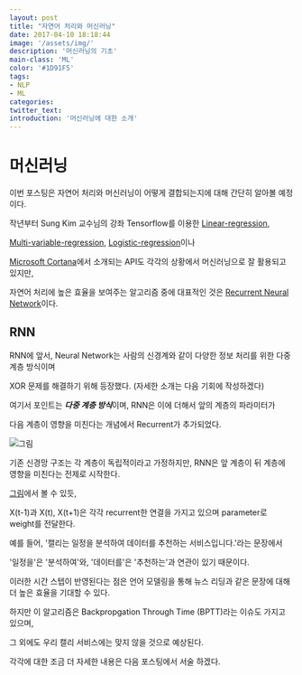 ```yaml
---
layout: post
title: "자연어 처리와 머신러닝"
date: 2017-04-10 18:18:44
image: '/assets/img/'
description: '머신러닝의 기초'
main-class: 'ML'
color: '#1D91F5'
tags:
- NLP
- ML
categories:
twitter_text:
introduction: '머신러닝에 대한 소개'
---
```


머신러닝
====

이번 포스팅은 자연어 처리와 머신러닝이 어떻게 결합되는지에 대해 간단히 알아볼 예정이다.

작년부터 Sung Kim 교수님의 강좌 Tensorflow를 이용한 [Linear-regression](https://www.youtube.com/watch?v=Hax03rCn3UI),

[Multi-variable-regression](https://www.youtube.com/watch?v=kPxpJY6fRkY), [Logistic-regression](https://www.youtube.com/watch?v=PIjno6paszY)이나

[Microsoft Cortana](https://gallery.cortanaintelligence.com/machineLearningAPIs)에서 소개되는 API도  각각의 상황에서 머신러닝으로 잘 활용되고 있지만, 

자연어 처리에 높은 효율을 보여주는 알고리즘 중에 대표적인 것은 [Recurrent Neural Network](https://en.wikipedia.org/wiki/Recurrent_neural_network)이다.

RNN
---

RNN에 앞서, Neural Network는 사람의 신경계와 같이 다양한 정보 처리를 위한 다중 계층 방식이며

XOR 문제를 해결하기 위해 등장했다. (자세한 소개는 다음 기회에 작성하겠다)

여기서 포인트는 ***다중 계층 방식***이며, RNN은 이에 더해서 앞의 계층의 파라미터가 

다음 계층이 영향을 미친다는 개념에서 Recurrent가 추가되었다.

![그림](http://www.wildml.com/wp-content/uploads/2015/09/rnn.jpg)

기존 신경망 구조는 각 계층이 독립적이라고 가정하지만, RNN은 앞 계층이 뒤 계층에 영향을 미친다는 전제로 시작한다.

[그림](http://aikorea.org/blog/rnn-tutorial-1/)에서 볼 수 있듯,

X(t-1)과 X(t), X(t+1)은 각각 recurrent한 연결을 가지고 있으며 parameter로 weight를 전달한다.

예를 들어, '캘리는 일정을 분석하여 데이터를 추천하는 서비스입니다.'라는 문장에서 

'일정을'은 '분석하여'와, '데이터를'은 '추천하는'과 연관이 있기 때문이다.

이러한 시간 스텝이 반영된다는 점은 언어 모델링을 통해 뉴스 리딩과 같은 문장에 대해 더 높은 효율을 기대할 수 있다.

하지만 이 알고리즘은 Backpropgation Through Time (BPTT)라는 이슈도 가지고 있으며,

그 외에도 우리 캘리 서비스에는 맞지 않을 것으로 예상된다.

각각에 대한 조금 더 자세한 내용은 다음 포스팅에서 서술 하겠다.
